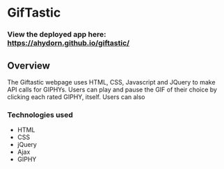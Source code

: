 # GifTastic

### View the deployed app here: https://ahydorn.github.io/giftastic/

## Overview
The Giftastic webpage uses HTML, CSS, Javascript and JQuery to make API calls for GIPHYs. Users can play and pause the GIF of their choice by clicking each rated GIPHY, itself. Users can also

### Technologies used
* HTML
* CSS
* jQuery
* Ajax
* GIPHY

